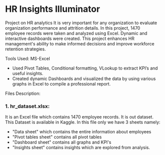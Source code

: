 # HR Insights Illuminator 
 Project on HR analytics
It is very important for any organization to evaluate organization performance and attrition details. In this project, 1470 employee records were taken and analyzed using Excel. Dynamic and interactive dashboards were created. This project enhances HR management's ability to make informed decisions and improve workforce retention strategies.

Tools Used: MS-Excel

- Used Pivot Tables, Conditional formatting, VLookup to extract KPI’s and useful insights.
- Created dynamic Dashboards and visualized the data by using various graphs in Excel to compile a professional report.


Files Description:
 ### 1. hr_dataset.xlsx: 
It is an Excel file which contains 1470 employee records. It is out dataset. This Dataset is available in Kaggle.
In this file only we have 3 sheets namely: 
- "Data sheet" which contains the entire information about employees
- "Pivot tables sheet" contains all pivot tables
- "Dashboard sheet" contains all graphs and KPI's 
- "Insights sheet" contains insights which are explored from analysis.

